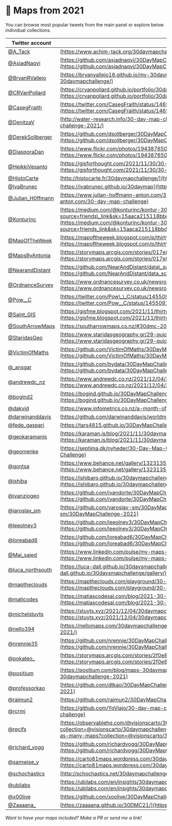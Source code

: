 
# 🔵 Maps from 2021

You can browse most popular tweets from the main panel or explore below individual collections.

| Twitter account                                          | Map collection                                                                                                                                                                                                                                                        |
| -------------------------------------------------------- | --------------------------------------------------------------------------------------------------------------------------------------------------------------------------------------------------------------------------------------------------------------------- |
| [@A\_Tack](https://twitter.com/A_Tack)                   | [https://www.achim-tack.org/30daymapchallenge](https://www.achim-tack.org/30daymapchallenge)                                                                                                                                                                          |
| [@AsjadNaqvi](https://twitter.com/AsjadNaqvi)            | [https://github.com/asjadnaqvi/30DayMapChallenge2021](https://github.com/asjadnaqvi/30DayMapChallenge2021)    																																						   |
| [@BryanRVallejo](https://twitter.com/BryanRVallejo)      | [https://bryanvallejo16.github.io/my-30daymapchallenge/](https://bryanvallejo16.github.io/my-30daymapchallenge/)                                                                                                                                                      |
| [@CRVanPollard](https://twitter.com/CRVanPollard)        | [https://crvanpollard.github.io/portfolio/30day2021.html](https://crvanpollard.github.io/portfolio/30day2021.html)                                                                                                                                                    |
| [@CasegFraith](https://twitter.com/CasegFraith)          | [https://twitter.com/CasegFraith/status/1465733564646019084](https://twitter.com/CasegFraith/status/1465733564646019084)                                                                                                                                              |
| [@DenitzaV](https://twitter.com/DenitzaV)                | [http://water-research.info/30-day-map-challenge-2021/](http://water-research.info/30-day-map-challenge-2021/)                                                                                                                                                        |
| [@DerekSollberger](https://twitter.com/DerekSollberger)  | [https://github.com/dsollberger/30DayMapChallenge](https://github.com/dsollberger/30DayMapChallenge)                                                                                                                                                                  |
| [@DiasporaDan](https://twitter.com/DiasporaDan)          | [https://www.flickr.com/photos/194387650@N05/albums/72157720156583267/with/51689635932/](https://www.flickr.com/photos/194387650@N05/albums/72157720156583267/with/51689635932/)                                                                                      |
| [@HeikkiVesanto](https://twitter.com/HeikkiVesanto)      | [https://gisforthought.com/2021/11/30/30-day-map-challenge-2021](https://gisforthought.com/2021/11/30/30-day-map-challenge-2021)                                                                                                                                      |
| [@HistoCarte](https://twitter.com/HistoCarte)            | [http://histocarte.fr/30daymapchallenge/](http://histocarte.fr/30daymapchallenge/)                                                                                                                                                                                    |
| [@IvaBrunec](https://twitter.com/IvaBrunec)              | [https://ivabrunec.github.io/30daymap](https://ivabrunec.github.io/30daymap)                                                                                                                                                                                          |
| [@Julian\_H0ffmann](https://twitter.com/Julian_H0ffmann) | [https://www.julian-hoffmann-anton.com/30-day-map-challenge](https://www.julian-hoffmann-anton.com/30-day-map-challenge)                                                                                                                                              |
| [@KonturInc](https://twitter.com/KonturInc)              | [https://medium.com/@konturinc/kontur-30daymapchallenge-2021-e4799bcba975?source=friends\_link&sk=15aaca215118bbdd19fa3229fe6ce12a](https://medium.com/@konturinc/kontur-30daymapchallenge-2021-e4799bcba975?source=friends_link&sk=15aaca215118bbdd19fa3229fe6ce12a) |
| [@MapOfTheWeek](https://twitter.com/MapOfTheWeek)        | [https://mapoftheweek.blogspot.com/p/thirty-day-map-challenge-2021.html](https://mapoftheweek.blogspot.com/p/thirty-day-map-challenge-2021.html)                                                                                                                      |
| [@MapsByAntonia](https://twitter.com/MapsByAntonia)      | [https://storymaps.arcgis.com/stories/017e8ca6a916491db71d8378676a8f27](https://storymaps.arcgis.com/stories/017e8ca6a916491db71d8378676a8f27)                                                                                                                        |
| [@NearandDistant](https://twitter.com/NearandDistant)    | [https://github.com/NearAndDistant/data\_science\_with\_r/tree/main/30DayMapChallenge](https://github.com/NearAndDistant/data_science_with_r/tree/main/30DayMapChallenge)                                                                                             |
| [@OrdnanceSurvey](https://twitter.com/OrdnanceSurvey)    | [https://www.ordnancesurvey.co.uk/newsroom/blog/30-day-map-challenge](https://www.ordnancesurvey.co.uk/newsroom/blog/30-day-map-challenge)                                                                                                                            |
| [@Pow\_\_C](https://twitter.com/Pow__C)                  | [https://twitter.com/Pow\_\_C/status/1455091079951396864](https://twitter.com/Pow__C/status/1455091079951396864)                                                                                                                                                      |
| [@Saint\_GIS](https://twitter.com/Saint_GIS)             | [https://gisfme.blogspot.com/2021/11/thirty-days-of-mapping-fme-ing.html](https://gisfme.blogspot.com/2021/11/thirty-days-of-mapping-fme-ing.html)                                                                                                                    |
| [@SouthArrowMaps](https://twitter.com/SouthArrowMaps)    | [https://southarrowmaps.co.nz/#30dmc-2021](https://southarrowmaps.co.nz/#30dmc-2021)                                                                                                                                                                                  |
| [@StaridasGeo](https://twitter.com/StaridasGeo)          | [https://www.staridasgeography.gr/29-quick-maps-i-made-for-the-30-day-map-challenge-2021/](https://www.staridasgeography.gr/29-quick-maps-i-made-for-the-30-day-map-challenge-2021/)                                                                                  |
| [@VictimOfMaths](https://twitter.com/VictimOfMaths)      | [https://github.com/VictimOfMaths/30DayMapChallenge](https://github.com/VictimOfMaths/30DayMapChallenge)                                                                                                                                                              |
| [@\_ansgar](https://twitter.com/_ansgar)                 | [https://github.com/bydata/30DayMapChallenge-2021](https://github.com/bydata/30DayMapChallenge-2021)                                                                                                                                                                  |
| [@andrewdc\_nz](https://twitter.com/andrewdc_nz)         | [https://www.andrewdc.co.nz/2021/12/04/30daymapchallenge-2021-a-wrap-up/](https://www.andrewdc.co.nz/2021/12/04/30daymapchallenge-2021-a-wrap-up/)                                                                                                                    |
| [@bogind2](https://twitter.com/bogind2)                  | [https://bogind.github.io/30DayMapChallenge/day30](https://bogind.github.io/30DayMapChallenge/day30)                                                                                                                                                                  |
| [@dakvid](https://twitter.com/dakvid)                    | [https://www.infometrics.co.nz/a-month-of-maps/](https://www.infometrics.co.nz/a-month-of-maps/)                                                                                                                                                                      |
| [@darwinanddavis](https://twitter.com/darwinanddavis)    | [https://github.com/darwinanddavis/worldmaps](https://github.com/darwinanddavis/worldmaps)                                                                                                                                                                            |
| [@fede\_gaspari](https://twitter.com/fede_gaspari)       | [https://tars4815.github.io/30DayMapChallenge/](https://tars4815.github.io/30DayMapChallenge/)                                                                                                                                                                        |
| [@geokaramanis](https://twitter.com/geokaramanis)        | [https://karaman.is/blog/2021/11/30daymapchallenge-2021](https://karaman.is/blog/2021/11/30daymapchallenge-2021)                                                                                                                                                      |
| [@geomenke](https://twitter.com/geomenke)       		   | [https://septima.dk/nyheder/30-Day-Map-Challenge](https://septima.dk/nyheder/30-Day-Map-Challenge)                                                                                                                                                        			   |
| [@gontsa](https://twitter.com/gontsa)                    | [https://www.behance.net/gallery/132313545/My-30DayMapChallenge-2021](https://www.behance.net/gallery/132313545/My-30DayMapChallenge-2021)                                                                                                                            |
| [@ishiba](https://twitter.com/ishiba)                    | [https://ishibaro.github.io/30daymapchallengegallery/](https://ishibaro.github.io/30daymapchallengegallery/)                                                                                                                                                          |
| [@ivanziogeo](https://twitter.com/ivanziogeo)            | [https://github.com/ivandorte/30DayMapChallenge\_2021](https://github.com/ivandorte/30DayMapChallenge_2021)                                                                                                                                                           |
| [@jaroslav\_sm](https://twitter.com/jaroslav_sm)         | [https://github.com/yaroslav-sm/30DayMapChallenge-2021](https://github.com/yaroslav-sm/30DayMapChallenge-2021)                                                                                                                                                        |
| [@leeolney3](https://twitter.com/leeolney3)              | [https://github.com/leeolney3/30DayMapChallenge?anything](https://github.com/leeolney3/30DayMapChallenge?anything)                                                                                                                                                    |
| [@loreabad6](https://twitter.com/loreabad6)              | [https://github.com/loreabad6/30DayMapChallenge](https://github.com/loreabad6/30DayMapChallenge)                                                                                                                                                                      |
| [@Mai_sajed](https://twitter.com/Mai_sajedh)			   | [https://www.linkedin.com/pulse/my-maps-30daymapchallenge-2021-event-mai-ghaly-el-gazzar/](https://www.linkedin.com/pulse/my-maps-30daymapchallenge-2021-event-mai-ghaly-el-gazzar/)                                                                                  |                                                     |
| [@luca\_northsouth](https://twitter.com/luca_northsouth) | [https://luca-dall.github.io/30daysmapchallenge/gallery/](https://luca-dall.github.io/30daysmapchallenge/gallery/)                                                                                                                                                    |
| [@maptheclouds](https://twitter.com/maptheclouds)        | [https://maptheclouds.com/playground/30-day-map-challenge/metamapping/](https://maptheclouds.com/playground/30-day-map-challenge/metamapping/)                                                                                                                        |
| [@maticodes](https://twitter.com/maticodes)              | [https://matiascodesal.com/blog/2021-30-day-map-challenge-postmortem/](https://matiascodesal.com/blog/2021-30-day-map-challenge-postmortem/)                                                                                                                          |
| [@michelstuyts](https://twitter.com/michelstuyts)        | [https://stuyts.xyz/2021/12/04/30daymapchallenge-my-maps-for-the-2021-challenge/](https://stuyts.xyz/2021/12/04/30daymapchallenge-my-maps-for-the-2021-challenge/)                                                                                                    |
| [@nello394](https://twitter.com/nello394)                | [https://nellomaps.com/30daymapchallenge-2021/](https://nellomaps.com/30daymapchallenge-2021/)                                                                                                                                                                        |
| [@nrennie35](https://twitter.com/nrennie35)              | [https://github.com/nrennie/30DayMapChallenge/tree/main/2021](https://github.com/nrennie/30DayMapChallenge/tree/main/2021)                                                                                                                                            |
| [@pokateo\_](https://twitter.com/pokateo_)               | [https://storymaps.arcgis.com/stories/2f0e8ede2ac5422a80f7cd2e53989724](https://storymaps.arcgis.com/stories/2f0e8ede2ac5422a80f7cd2e53989724)                                                                                                                        |
| [@positium](https://twitter.com/positium)                | [https://positium.com/blog/maps-30daymapchallenge-2021](https://positium.com/blog/maps-30daymapchallenge-2021)                                                                                                                                                        |
| [@professorkao](https://twitter.com/professorkao)        | [https://github.com/dtkao/30DayMapChallenge-2021](https://github.com/dtkao/30DayMapChallenge-2021)                                                                                                                                                                    |
| [@raimun2](https://twitter.com/raimun2)                  | [https://github.com/raimun2/30DayMapChallenge](https://github.com/raimun2/30DayMapChallenge)                                                                                                                                                                          |
| [@rcrmj](https://twitter.com/rcrmj)                      | [https://github.com/YoViajo/30-day-map-challenge](https://github.com/YoViajo/30-day-map-challenge)                                                                                                                                                                    |
| [@recifs](https://twitter.com/recifs)                    | [https://observablehq.com/@visionscarto/30-days-and-as-many-maps?collection=@visionscarto/30daymapchallenge](https://observablehq.com/@visionscarto/30-days-and-as-many-maps?collection=@visionscarto/30daymapchallenge)                                              |
| [@richard\_vogg](https://twitter.com/richard_vogg)       | [https://github.com/richardvogg/30DayMapChallenge21](https://github.com/richardvogg/30DayMapChallenge21)                                                                                                                                                              |
| [@samwise\_v](https://twitter.com/samwise_v)             | [https://carto81maps.wordpress.com/30daymapchallenge-2021/](https://carto81maps.wordpress.com/30daymapchallenge-2021/)                                                                                                                                                |
| [@schochastics](https://twitter.com/schochastics)        | [http://schochastics.net/30daymapchallenge/](http://schochastics.net/30daymapchallenge/)                                                                                                                                                                              |
| [@ubilabs](https://twitter.com/ubilabs)                  | [https://ubilabs.com/en/insights/30daymapchallenge](https://ubilabs.com/en/insights/30daymapchallenge)                                                                                                                                                                |
| [@x00live](https://twitter.com/x00live)                  | [https://github.com/xoolive/30DayMapChallenge](https://github.com/xoolive/30DayMapChallenge)                                                                                                                                                                          |
| [@Zaaaana_](https://twitter.com/Zaaaana_)                | [https://zaaaana.github.io/30DMC21/](https://zaaaana.github.io/30DMC21/)            																																												   |

*Want to have your maps included? Make a PR or send me a link!*
